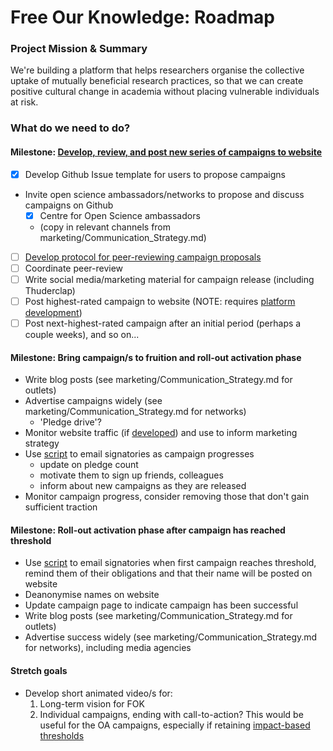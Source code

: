 # Free Our Knowledge: Roadmap

### Project Mission & Summary
We're building a platform that helps researchers organise the collective uptake of mutually beneficial research practices, so that we can create positive cultural change in academia without placing vulnerable individuals at risk.

### What do we need to do?
#### Milestone: [Develop, review, and post new series of campaigns to website](https://github.com/FreeOurKnowledge/community/milestone/1)
- [x] Develop Github Issue template for users to propose campaigns
- Invite open science ambassadors/networks to propose and discuss campaigns on Github
   - [x] Centre for Open Science ambassadors 
   - (copy in relevant channels from marketing/Communication_Strategy.md)
- [ ] [Develop protocol for peer-reviewing campaign proposals](https://github.com/FreeOurKnowledge/discussion/issues/15)
- [ ] Coordinate peer-review
- [ ] Write social media/marketing material for campaign release (including Thuderclap)
- [ ] Post highest-rated campaign to website (NOTE: requires [platform development](https://github.com/FreeOurKnowledge/platform/issues/8))
- [ ] Post next-highest-rated campaign after an initial period (perhaps a couple weeks), and so on...

#### Milestone: Bring campaign/s to fruition and roll-out activation phase
* Write blog posts (see marketing/Communication_Strategy.md for outlets)
* Advertise campaigns widely (see marketing/Communication_Strategy.md for networks)
    * 'Pledge drive'?
* Monitor website traffic (if [developed](https://github.com/FreeOurKnowledge/platform/issues/11)) and use to inform marketing strategy
* Use [script](https://github.com/FreeOurKnowledge/platform/issues/10) to email signatories as campaign progresses
   * update on pledge count
   * motivate them to sign up friends, colleagues
   * inform about new campaigns as they are released
* Monitor campaign progress, consider removing those that don't gain sufficient traction

#### Milestone: Roll-out activation phase after campaign has reached threshold
* Use [script](https://github.com/FreeOurKnowledge/platform/issues/10) to email signatories when first campaign reaches threshold, remind them of their obligations and that their name will be posted on website
* Deanonymise names on website
* Update campaign page to indicate campaign has been successful
* Write blog posts (see marketing/Communication_Strategy.md for outlets)
* Advertise success widely (see marketing/Communication_Strategy.md for networks), including media agencies

#### Stretch goals
* Develop short animated video/s for:
   1. Long-term vision for FOK
   2. Individual campaigns, ending with call-to-action? This would be useful for the OA campaigns, especially if retaining [impact-based thresholds](https://github.com/FreeOurKnowledge/community/issues/10)
